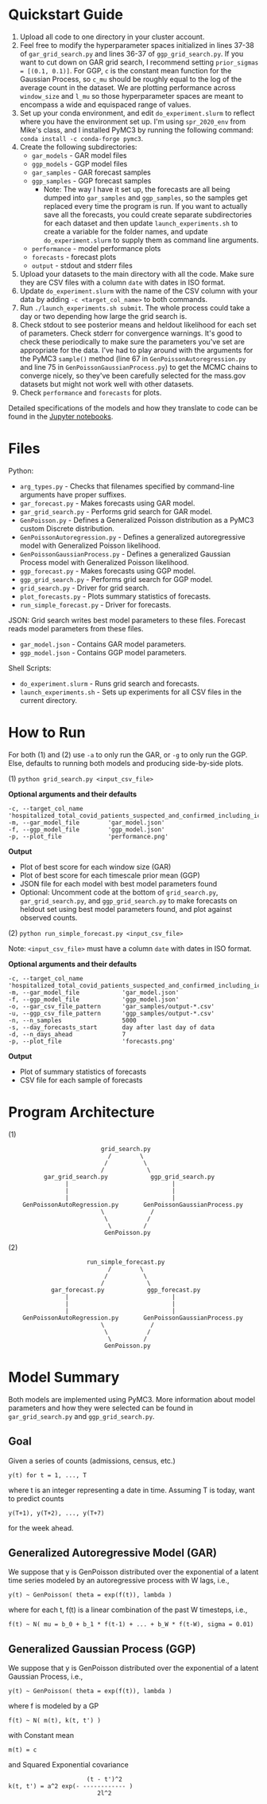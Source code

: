 Quickstart Guide
================
1. Upload all code to one directory in your cluster account.
2. Feel free to modify the hyperparameter spaces initialized in lines 37-38
of `gar_grid_search.py` and lines 36-37 of `ggp_grid_search.py`. If you want to cut down on GAR grid search, I recommend setting
`prior_sigmas = [(0.1, 0.1)]`. For GGP, `c` is the constant mean function for the Gaussian Process, so `c_mu` should be roughly equal
to the log of the average count in the dataset. We are plotting performance across `window_size` and `l_mu` so those hyperparameter
spaces are meant to encompass a wide and equispaced range of values.
3. Set up your conda environment, and edit `do_experiment.slurm` to reflect where you have the environment set up.
I'm using `spr_2020_env` from Mike's class, and I installed PyMC3 by running the following command: `conda install -c conda-forge pymc3`.
4. Create the following subdirectories:
    - `gar_models` - GAR model files
    - `ggp_models` - GGP model files
    - `gar_samples` - GAR forecast samples
    - `ggp_samples` - GGP forecast samples
        - Note: The way I have it set up, the forecasts are all being dumped into `gar_samples` and `ggp_samples`, so the samples get replaced
every time the program is run. If you want to actually save all the forecasts, you could create separate subdirectories for each
dataset and then update `launch_experiments.sh` to create a variable for the folder names, and update `do_experiment.slurm` to supply
them as command line arguments.
    - `performance` - model performance plots
    - `forecasts` - forecast plots
    - `output` - stdout and stderr files
5. Upload your datasets to the main directory with all the code. Make sure they are CSV files with a column `date` with dates in ISO format.
6. Update `do_experiment.slurm` with the name of the CSV column with your data by adding `-c <target_col_name>` to both commands.
7. Run `./launch_experiments.sh submit`. The whole process could take a day or two depending how large the grid search is.
8. Check stdout to see posterior means and heldout likelihood for each set of parameters. Check stderr for convergence warnings.
It's good to check these periodically to make sure the parameters you've set are appropriate for the data. I've had to play around with the
arguments for the PyMC3 `sample()` method (line 67 in `GenPoissonAutoregression.py` and line 75 in `GenPoissonGaussianProcess.py`) to get
the MCMC chains to converge nicely, so they've been carefully selected for the mass.gov datasets but might not work well with other datasets.
9. Check `performance` and `forecasts` for plots.

Detailed specifications of the models and how they translate to code can be
found in the [Jupyter notebooks](https://github.com/tufts-ml/covid19-forecasting/tree/al-baseline-predictions/baseline-predictions/notebooks).

Files
=====
Python:
- `arg_types.py` - Checks that filenames specified by command-line arguments have proper suffixes.
- `gar_forecast.py` - Makes forecasts using GAR model.
- `gar_grid_search.py` - Performs grid search for GAR model.
- `GenPoisson.py` - Defines a Generalized Poisson distribution as a PyMC3 custom Discrete distribution.
- `GenPoissonAutoregression.py` - Defines a generalized autoregressive model with Generalized Poisson likelihood.
- `GenPoissonGaussianProcess.py` - Defines a generalized Gaussian Process model with Generalized Poisson likelihood.
- `ggp_forecast.py` - Makes forecasts using GGP model.
- `ggp_grid_search.py` - Performs grid search for GGP model.
- `grid_search.py` - Driver for grid search.
- `plot_forecasts.py` - Plots summary statistics of forecasts.
- `run_simple_forecast.py` - Driver for forecasts.

JSON:
Grid search writes best model parameters to these files. Forecast reads model parameters from these files.
- `gar_model.json` - Contains GAR model parameters.
- `ggp_model.json` - Contains GGP model parameters.

Shell Scripts:
- `do_experiment.slurm` - Runs grid search and forecasts.
- `launch_experiments.sh` - Sets up experiments for all CSV files in the current directory.

How to Run
==========
For both (1) and (2)
    use `-a` to only run the GAR,
    or `-g` to only run the GGP.
Else, defaults to running both models and producing side-by-side plots.

(1) `python grid_search.py <input_csv_file>`

**Optional arguments and their defaults**

    -c, --target_col_name       'hospitalized_total_covid_patients_suspected_and_confirmed_including_icu'
    -m, --gar_model_file        'gar_model.json'
    -f, --ggp_model_file        'ggp_model.json'
    -p, --plot_file             'performance.png'

**Output**
* Plot of best score for each window size (GAR)
* Plot of best score for each timescale prior mean (GGP)
* JSON file for each model with best model parameters found
* Optional: Uncomment code at the bottom of `grid_search.py`, `gar_grid_search.py`, and `ggp_grid_search.py`
to make forecasts on heldout set using best model parameters found, and plot against observed counts.

(2) `python run_simple_forecast.py <input_csv_file>`

Note: `<input_csv_file>` must have a column `date` with dates in ISO format.

**Optional arguments and their defaults**

    -c, --target_col_name           'hospitalized_total_covid_patients_suspected_and_confirmed_including_icu'
    -m, --gar_model_file            'gar_model.json'
    -f, --ggp_model_file            'ggp_model.json'
    -o, --gar_csv_file_pattern      'gar_samples/output-*.csv'
    -u, --ggp_csv_file_pattern      'ggp_samples/output-*.csv'
    -n, --n_samples                 5000
    -s, --day_forecasts_start       day after last day of data
    -d, --n_days_ahead              7
    -p, --plot_file                 'forecasts.png'

**Output**
* Plot of summary statistics of forecasts
* CSV file for each sample of forecasts


Program Architecture
====================
(1)                 

                              grid_search.py
                                /        \
                               /          \
                              /            \
              gar_grid_search.py            ggp_grid_search.py
                    |                             |
                    |                             |
                    |                             |
        GenPoissonAutoRegression.py       GenPoissonGaussianProcess.py
                              \             /
                               \           /
                                \         /
                               GenPoisson.py


(2)             

                          run_simple_forecast.py
                                /        \
                               /          \
                              /            \
                gar_forecast.py            ggp_forecast.py
                    |                             |
                    |                             |
                    |                             |
        GenPoissonAutoRegression.py       GenPoissonGaussianProcess.py
                              \             /
                               \           /
                                \         /
                               GenPoisson.py              

Model Summary
=============
Both models are implemented using PyMC3.
More information about model parameters and how they were selected can be
found in `gar_grid_search.py` and `ggp_grid_search.py`.

Goal
----
Given a series of counts (admissions, census, etc.)
    
    y(t) for t = 1, ..., T
where t is an integer representing a date in time.
Assuming T is today, want to predict counts
    
    y(T+1), y(T+2), ..., y(T+7)
for the week ahead.

Generalized Autoregressive Model (GAR)
--------------------------------------
We suppose that y is GenPoisson distributed over the exponential of a latent
time series modeled by an autoregressive process with W lags, i.e.,

    y(t) ~ GenPoisson( theta = exp(f(t)), lambda )
where for each t, f(t) is a linear combination of the past W timesteps, i.e.,
 
    f(t) ~ N( mu = b_0 + b_1 * f(t-1) + ... + b_W * f(t-W), sigma = 0.01)

Generalized Gaussian Process (GGP)
----------------------------------
We suppose that y is GenPoisson distributed over the exponential of a latent
Gaussian Process, i.e.,
    
    y(t) ~ GenPoisson( theta = exp(f(t)), lambda )
where f is modeled by a GP
    
    f(t) ~ N( m(t), k(t, t') )
with Constant mean
    
    m(t) = c
and Squared Exponential covariance
    
                          (t - t')^2
    k(t, t') = a^2 exp(- ------------ )
                             2l^2
